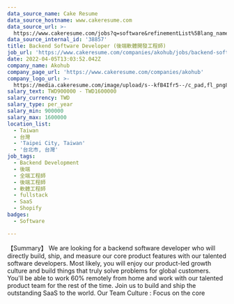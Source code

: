 ```yaml
---
data_source_name: Cake Resume
data_source_hostname: www.cakeresume.com
data_source_url: >-
  https://www.cakeresume.com/jobs?q=software&refinementList%5Blang_name%5D%5B0%5D=English&refinementList%5Bsalary_type%5D=per_year&range%5Bsalary_range%5D%5Bmin%5D=1000000&page=2
data_source_internal_id: '38857'
title: Backend Software Developer (後端軟體開發工程師)
job_url: 'https://www.cakeresume.com/companies/akohub/jobs/backend-software-developer'
date: 2022-04-05T13:03:52.042Z
company_name: Akohub
company_page_url: 'https://www.cakeresume.com/companies/akohub'
company_logo_url: >-
  https://media.cakeresume.com/image/upload/s--kfB4Ifr5--/c_pad,fl_png8,h_200,w_200/v1579582193/kauekxbkssrdhunk1oza.png
salary_text: TWD900000 - TWD1600000
salary_currency: TWD
salary_type: per_year
salary_min: 900000
salary_max: 1600000
location_list:
  - Taiwan
  - 台灣
  - 'Taipei City, Taiwan'
  - '台北市, 台灣'
job_tags:
  - Backend Development
  - 後端
  - 全端工程師
  - 後端工程師
  - 軟體工程師
  - fullstack
  - SaaS
  - Shopify
badges:
  - Software

---
```


【Summary】 We are looking for a backend software developer who will directly build, ship, and measure our core product features with our talented software developers. Most likely, you will enjoy our product-led growth culture and build things that truly solve problems for global customers. You'll be able to work 60% remotely from home and work with our talented product team for the rest of the time. Join us to build and ship the outstanding SaaS to the world. Our Team Culture : Focus on the core 